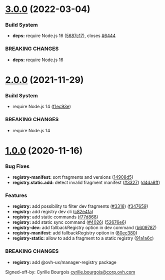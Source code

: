 # [3.0.0](https://github.com/ovh/manager/compare/@ovh-ux/manager-registry@2.0.0...@ovh-ux/manager-registry@3.0.0) (2022-03-04)


### Build System

* **deps:** require Node.js 16 ([5687c17](https://github.com/ovh/manager/commit/5687c17f1ae65c07ffde12abeecd0f9a955af8b0)), closes [#6444](https://github.com/ovh/manager/issues/6444)


### BREAKING CHANGES

* **deps:** require Node.js 16



# [2.0.0](https://github.com/ovh/manager/compare/@ovh-ux/manager-registry@1.0.0...@ovh-ux/manager-registry@2.0.0) (2021-11-29)


### Build System

* require Node.js 14 ([f1ec93e](https://github.com/ovh/manager/commit/f1ec93ef1156184dda02762eb62c0d838be495b6))


### BREAKING CHANGES

* require Node.js 14



# [1.0.0](https://github.com/ovh/manager/compare/@ovh-ux/manager-registry@0.0.0...@ovh-ux/manager-registry@1.0.0) (2020-11-16)


### Bug Fixes

* **registry-manifest:** sort fragments and versions ([14908d5](https://github.com/ovh/manager/commit/14908d58faa8e088a4f786f8b4941654f48674f6))
* **registry.static.add:** detect invalid fragment manifest ([#3327](https://github.com/ovh/manager/issues/3327)) ([d4da8ff](https://github.com/ovh/manager/commit/d4da8ff91ab4c7b09628b6d5fc5ffac19e05aa05))


### Features

* **registry:** add possibility to filter dev fragments ([#3318](https://github.com/ovh/manager/issues/3318)) ([f347659](https://github.com/ovh/manager/commit/f3476592c94f14a5ca071adf441c65e77e0d208a))
* **registry:** add registry dev cli ([c82e4fa](https://github.com/ovh/manager/commit/c82e4faec76232f95a8b988d3d9da28679ad4c75))
* **registry:** add static commands ([f77d868](https://github.com/ovh/manager/commit/f77d8688b6cc29575ae3e86826f0c5067c0b3b41))
* **registry:** add static sync command ([#4026](https://github.com/ovh/manager/issues/4026)) ([52676e6](https://github.com/ovh/manager/commit/52676e67eb0ef4513894a6a033c9bae2541ce842))
* **registry-dev:** add fallbackRegistry option in dev command ([b609787](https://github.com/ovh/manager/commit/b609787cbdfa1ca4714a0416cafd1a5076f4bac2))
* **registry-manifest:** add fallbackRegistry option in ([80ec380](https://github.com/ovh/manager/commit/80ec38042e34f64f9038c13e94c77be5384dee76))
* **registry-static:** allow to add a fragment to a static registry ([91a1a6c](https://github.com/ovh/manager/commit/91a1a6c9a25d0ae058e4108e67591cf61e4f0f0d))


### BREAKING CHANGES

* **registry:** add @ovh-ux/manager-registry package

Signed-off-by: Cyrille Bourgois <cyrille.bourgois@corp.ovh.com>



